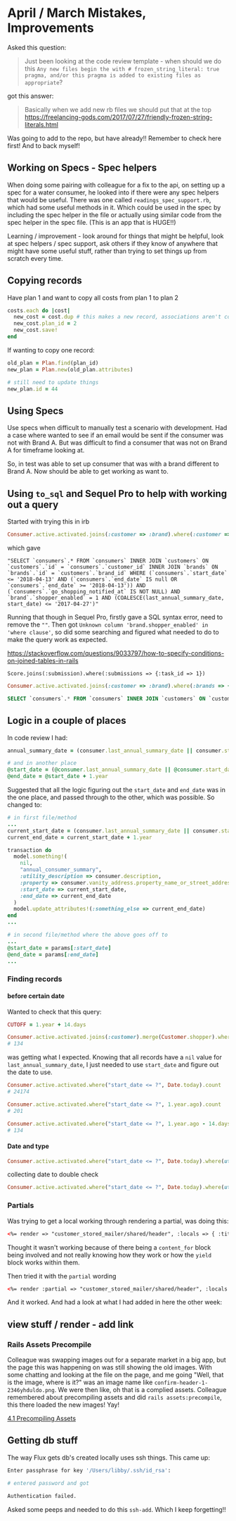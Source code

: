 # April / March Mistakes, Improvements

Asked this question:

>Just been looking at the code review template - when should we do this `Any new files begin the with # frozen_string_literal: true pragma, and/or this pragma is added to existing files as appropriate`?

got this answer:
>Basically when we add new rb files we should put that at the top
> <https://freelancing-gods.com/2017/07/27/friendly-frozen-string-literals.html>

Was going to add to the repo, but have already!! Remember to check here first! And to back myself!

## Working on Specs - Spec helpers

When doing some pairing with colleague for a fix to the api, on setting up a spec for a water consumer, he looked into if there were any spec helpers that would be useful.
There was one called `readings_spec_support.rb`, which had some useful methods in it. Which could be used in the spec by including the spec helper in the file or actually using similar code from the spec helper in the spec file.
(This is an app that is HUGE!!)

Learning / improvement - look around for things that might be helpful, look at spec helpers / spec support, ask others if they know of anywhere that might have some useful stuff, rather than trying to set things up from scratch every time.


## Copying records

Have plan 1 and want to copy all costs from plan 1 to plan 2

```ruby
costs.each do |cost|
  new_cost = cost.dup # this makes a new record, associations aren't copied
  new_cost.plan_id = 2
  new_cost.save!
end
```

If wanting to copy one record:

```ruby
old_plan = Plan.find(plan_id)
new_plan = Plan.new(old_plan.attributes)

# still need to update things
new_plan.id = 44
```

## Using Specs
Use specs when difficult to manually test a scenario with development.
Had a case where wanted to see if an email would be sent if the consumer was not with Brand A. But was difficult to find a consumer that was not on Brand A for timeframe looking at.

So, in test was able to set up consumer that was with a brand different to Brand A. Now should be able to get working as want to.


## Using `to_sql` and Sequel Pro to help with working out a query

Started with trying this in irb

```ruby
Consumer.active.activated.joins(:customer => :brand).where(:customer => {:brand => {:shopper_enabled => true }}).where("COALESCE(last_annual_summary_date, start_date) <= ?", Date.today - CUTOFF).to_sql
```

which gave

```
"SELECT `consumers`.* FROM `consumers` INNER JOIN `customers` ON `customers`.`id` = `consumers`.`customer_id` INNER JOIN `brands` ON `brands`.`id` = `customers`.`brand_id` WHERE (`consumers`.`start_date` <= '2018-04-13' AND (`consumers`.`end_date` IS null OR `consumers`.`end_date` >= '2018-04-13')) AND (`consumers`.`go_shopping_notified_at` IS NOT NULL) AND `brand`.`shopper_enabled` = 1 AND (COALESCE(last_annual_summary_date, start_date) <= '2017-04-27')"
```

Running that though in Sequel Pro, firstly gave a SQL syntax error, need to remove the `""`.
Then got `Unknown column 'brand.shopper_enabled' in 'where clause'`, so did some searching and figured what needed to do to make the query work as expected.

<https://stackoverflow.com/questions/9033797/how-to-specify-conditions-on-joined-tables-in-rails>

`Score.joins(:submission).where(:submissions => {:task_id => 1})`

```ruby
Consumer.active.activated.joins(:customer => :brand).where(:brands => {:shopper_enabled => true }).where("COALESCE(last_annual_summary_date, start_date) <= ?", Date.today - CUTOFF).to_sql
```

```sql
SELECT `consumers`.* FROM `consumers` INNER JOIN `customers` ON `customers`.`id` = `consumers`.`customer_id` INNER JOIN `brands` ON `brands`.`id` = `customers`.`brand_id` WHERE (`consumers`.`start_date` <= '2018-04-13' AND (`consumers`.`end_date` IS null OR `consumers`.`end_date` >= '2018-04-13')) AND (`consumers`.`go_shopping_notified_at` IS NOT NULL) AND `brands`.`shopper_enabled` = 1 AND (COALESCE(last_annual_summary_date, start_date) <= '2017-04-27')
```

## Logic in a couple of places

In code review I had:

```ruby
annual_summary_date = (consumer.last_annual_summary_date || consumer.start_date) + 1.year

# and in another place
@start_date = (@consumer.last_annual_summary_date || @consumer.start_date)
@end_date = @start_date + 1.year
```

Suggested that all the logic figuring out the `start_date` and `end_date` was in the one place, and passed through to the other, which was possible. So changed to:

```ruby
# in first file/method
...
current_start_date = (consumer.last_annual_summary_date || consumer.start_date)
current_end_date = current_start_date + 1.year

transaction do
  model.something!(
    nil,
    "annual_consumer_summary",
    :utility_description => consumer.description,
    :property => consumer.vanity_address.property_name_or_street_address,
    :start_date => current_start_date,
    :end_date => current_end_date
  )
  model.update_attributes!(:something_else => current_end_date)
end
...

# in second file/method where the above goes off to
...
@start_date = params[:start_date]
@end_date = params[:end_date]
...
```

### Finding records

#### before certain date

Wanted to check that this query:

```ruby
CUTOFF = 1.year + 14.days

Consumer.active.activated.joins(:customer).merge(Customer.shopper).where("COALESCE(last_annual_summary_date, start_date) <= ?", Date.today - CUTOFF).count
# 134
```

was getting what I expected.
Knowing that all records have a `nil` value for `last_annual_summary_date`, I just needed to use `start_date` and figure out the date to use.

```ruby
Consumer.active.activated.where("start_date <= ?", Date.today).count
# 24174

Consumer.active.activated.where("start_date <= ?", 1.year.ago).count
# 201

Consumer.active.activated.where("start_date <= ?", 1.year.ago - 14.days).count
# 134
```

#### Date and type

```ruby
Consumer.active.activated.where("start_date <= ?", Date.today).where(utility_type: "water").count
```

collecting date to double check

```ruby
Consumer.active.activated.where("start_date <= ?", Date.today).where(utility_type: "water").collect(&:start_date)
```


### Partials

Was trying to get a local working through rendering a partial, was doing this:

```html
<%= render => "customer_stored_mailer/shared/header", :locals => { :title => "Annual Account Summary" } % >
```

Thought it wasn't working because of there being a `content_for` block being involved and not really knowing how they work or how the `yield` block works within them.

Then tried it with the `partial` wording

```html
<%= render :partial => "customer_stored_mailer/shared/header", :locals => { :title => "Annual Account Summary" } %>
```

And it worked. And had a look at what I had added in here the other week:

## view stuff / render - add link

### Rails Assets Precompile

Colleague was swapping images out for a separate market in a big app, but the page this was happening on was still showing the old images. With some chatting and looking at the file on the page, and me going "Well, that is the image, where is it?" was an image name like `confirm-header-1-2346yhduldo.png`. We were then like, oh that is a complied assets. Colleague remembered about precompiling assets and did `rails assets:precompile`, this there loaded the new images! Yay!

[4.1 Precompiling Assets](http://guides.rubyonrails.org/asset_pipeline.html#precompiling-assets)

## Getting db stuff

The way Flux gets db's created locally uses ssh things. This came up:

```bash
Enter passphrase for key '/Users/libby/.ssh/id_rsa':

# entered password and got

Authentication failed.
```

Asked some peeps and needed to do this `ssh-add`. Which I keep forgetting!!
